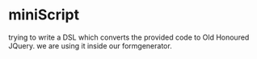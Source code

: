# miniScript
trying to write a DSL which converts the provided code to Old Honoured JQuery. we are using it inside our formgenerator.
